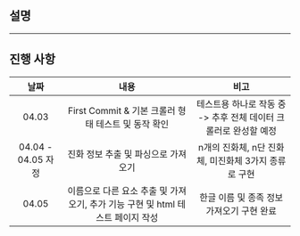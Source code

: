 ## 설명

---
## 진행 사항
|날짜|내용|비고|
|:---:|:---:|:---:|
|04.03|First Commit & 기본 크롤러 형태 테스트 및 동작 확인|테스트용 하나로 작동 중 -> 추후 전체 데이터 크롤러로 완성할 예정|
|04.04 - 04.05 자정|진화 정보 추출 및 파싱으로 가져오기|n개의 진화체, n단 진화체, 미진화체 3가지 종류로 구현|
|04.05|이름으로 다른 요소 추출 및 가져오기, 추가 기능 구현 및 html 테스트 페이지 작성|한글 이름 및 종족 정보 가져오기 구현 완료|
